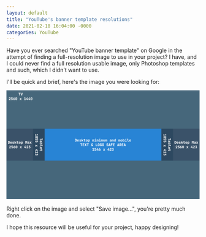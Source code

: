 ```yaml
---
layout: default
title: "YouTube's banner template resolutions"
date: 2021-02-18 16:04:00 -0000
categories: YouTube
---
```


Have you ever searched "YouTube banner template" on Google in the attempt of finding a full-resolution image to use in your project?
I have, and I could never find a full resolution usable image, only Photoshop templates and such, which I didn't want to use.

I'll be quick and brief, here's the image you were looking for:

![youtube banner template](/images/youtube_banner_template.png)

Right click on the image and select "Save image...", you're pretty much done.

I hope this resource will be useful for your project, happy designing!
